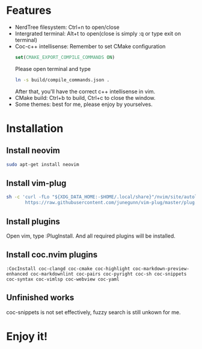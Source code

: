 # Features
- NerdTree filesystem: Ctrl+n to open/close
- Intergrated terminal: Alt+t to open(close is simply :q or type exit on terminal)
- Coc-c++ intellisense: Remember to set CMake configuration
  ```cmake
  set(CMAKE_EXPORT_COMPILE_COMMANDS ON)
  ```
  Please open terminal and type 
  ```bash
  ln -s build/compile_commands.json .
  ```
  After that, you'll have the correct c++ intellisense in vim.
- CMake build: Ctrl+b to build, Ctrl+c to close the window.
- Some themes: best for me, please enjoy by yourselves.
# Installation
## Install neovim
```bash
sudo apt-get install neovim
```
## Install vim-plug
```bash
sh -c 'curl -fLo "${XDG_DATA_HOME:-$HOME/.local/share}"/nvim/site/autoload/plug.vim --create-dirs \
       https://raw.githubusercontent.com/junegunn/vim-plug/master/plug.vim'
```
## Install plugins
Open vim, type :PlugInstall. And all required plugins will be installed.

## Install coc.nvim plugins
```vim
:CocInstall coc-clangd coc-cmake coc-highlight coc-markdown-preview-enhanced coc-markdownlint coc-pairs coc-pyright coc-sh coc-snippets coc-syntax coc-vimlsp coc-webview coc-yaml
```

## Unfinished works
coc-snippets is not set effectively, fuzzy search is still unkown for me.

# Enjoy it!
